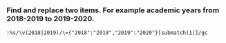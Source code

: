 ### Find and replace two items. For example academic years from 2018-2019 to 2019-2020. 
```
:%s/\v(2018|2019)/\={"2018":"2019","2019":"2020"}[submatch(1)]/gc 
```

